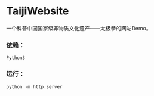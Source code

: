 # TaijiWebsite
一个科普中国国家级非物质文化遗产——太极拳的网站Demo。

### 依赖：
    Python3

### 运行：
    python -m http.server
